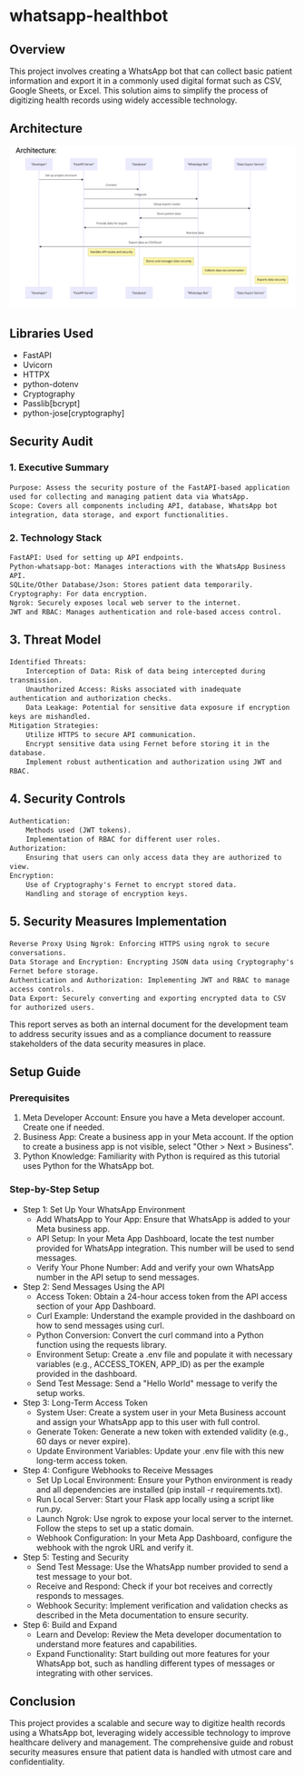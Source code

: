 # whatsapp-healthbot
## Overview
This project involves creating a WhatsApp bot that can collect basic patient information and export it in a commonly used digital format such as CSV, Google Sheets, or Excel. This solution aims to simplify the process of digitizing health records using widely accessible technology.

## Architecture
![Architecture](https://github.com/AnishmMore/whatsapp-healthbot/blob/main/architecture.png)
## Libraries Used
- FastAPI
- Uvicorn
- HTTPX
- python-dotenv
- Cryptography
- Passlib[bcrypt]
- python-jose[cryptography]

## Security Audit
### 1. Executive Summary
    Purpose: Assess the security posture of the FastAPI-based application used for collecting and managing patient data via WhatsApp.
    Scope: Covers all components including API, database, WhatsApp bot integration, data storage, and export functionalities.

### 2. Technology Stack
    FastAPI: Used for setting up API endpoints.
    Python-whatsapp-bot: Manages interactions with the WhatsApp Business API.
    SQLite/Other Database/Json: Stores patient data temporarily.
    Cryptography: For data encryption.
    Ngrok: Securely exposes local web server to the internet.
    JWT and RBAC: Manages authentication and role-based access control.

## 3. Threat Model
    Identified Threats:
        Interception of Data: Risk of data being intercepted during transmission.
        Unauthorized Access: Risks associated with inadequate authentication and authorization checks.
        Data Leakage: Potential for sensitive data exposure if encryption keys are mishandled.
    Mitigation Strategies:
        Utilize HTTPS to secure API communication.
        Encrypt sensitive data using Fernet before storing it in the database.
        Implement robust authentication and authorization using JWT and RBAC.

## 4. Security Controls
    Authentication:
        Methods used (JWT tokens).
        Implementation of RBAC for different user roles.
    Authorization:
        Ensuring that users can only access data they are authorized to view.
    Encryption:
        Use of Cryptography's Fernet to encrypt stored data.
        Handling and storage of encryption keys.

## 5. Security Measures Implementation
    Reverse Proxy Using Ngrok: Enforcing HTTPS using ngrok to secure conversations.
    Data Storage and Encryption: Encrypting JSON data using Cryptography's Fernet before storage.
    Authentication and Authorization: Implementing JWT and RBAC to manage access controls.
    Data Export: Securely converting and exporting encrypted data to CSV for authorized users.

This report serves as both an internal document for the development team to address security issues and as a compliance document to reassure stakeholders of the data security measures in place.

## Setup Guide
### Prerequisites
1. Meta Developer Account: Ensure you have a Meta developer account. Create one if needed.
2. Business App: Create a business app in your Meta account. If the option to create a business app is not visible, select "Other > Next > Business".
3. Python Knowledge: Familiarity with Python is required as this tutorial uses Python for the WhatsApp bot.

### Step-by-Step Setup
- Step 1: Set Up Your WhatsApp Environment
  - Add WhatsApp to Your App: Ensure that WhatsApp is added to your Meta business app.
  - API Setup: In your Meta App Dashboard, locate the test number provided for WhatsApp integration. This number will be used to send messages.
  - Verify Your Phone Number: Add and verify your own WhatsApp number in the API setup to send messages.
- Step 2: Send Messages Using the API
  - Access Token: Obtain a 24-hour access token from the API access section of your App Dashboard.
  - Curl Example: Understand the example provided in the dashboard on how to send messages using curl.
  - Python Conversion: Convert the curl command into a Python function using the requests library.
  - Environment Setup: Create a .env file and populate it with necessary variables (e.g., ACCESS_TOKEN, APP_ID) as per the example provided in the dashboard.
  - Send Test Message: Send a "Hello World" message to verify the setup works.
- Step 3: Long-Term Access Token
  - System User: Create a system user in your Meta Business account and assign your WhatsApp app to this user with full control.
  - Generate Token: Generate a new token with extended validity (e.g., 60 days or never expire).
  - Update Environment Variables: Update your .env file with this new long-term access token.
- Step 4: Configure Webhooks to Receive Messages
  - Set Up Local Environment: Ensure your Python environment is ready and all dependencies are installed (pip install -r requirements.txt).
  - Run Local Server: Start your Flask app locally using a script like run.py.
  - Launch Ngrok: Use ngrok to expose your local server to the internet. Follow the steps to set up a static domain.
  - Webhook Configuration: In your Meta App Dashboard, configure the webhook with the ngrok URL and verify it.
- Step 5: Testing and Security
  - Send Test Message: Use the WhatsApp number provided to send a test message to your bot.
  - Receive and Respond: Check if your bot receives and correctly responds to messages.
  - Webhook Security: Implement verification and validation checks as described in the Meta documentation to ensure security.
- Step 6: Build and Expand
  - Learn and Develop: Review the Meta developer documentation to understand more features and capabilities.
  - Expand Functionality: Start building out more features for your WhatsApp bot, such as handling different types of messages or integrating with other services.

## Conclusion
This project provides a scalable and secure way to digitize health records using a WhatsApp bot, leveraging widely accessible technology to improve healthcare delivery and management. The comprehensive guide and robust security measures ensure that patient data is handled with utmost care and confidentiality.


